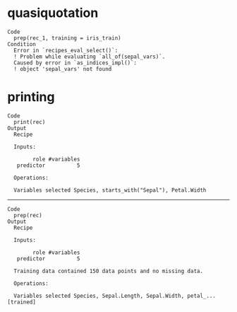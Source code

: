 # quasiquotation

    Code
      prep(rec_1, training = iris_train)
    Condition
      Error in `recipes_eval_select()`:
      ! Problem while evaluating `all_of(sepal_vars)`.
      Caused by error in `as_indices_impl()`:
      ! object 'sepal_vars' not found

# printing

    Code
      print(rec)
    Output
      Recipe
      
      Inputs:
      
            role #variables
       predictor          5
      
      Operations:
      
      Variables selected Species, starts_with("Sepal"), Petal.Width

---

    Code
      prep(rec)
    Output
      Recipe
      
      Inputs:
      
            role #variables
       predictor          5
      
      Training data contained 150 data points and no missing data.
      
      Operations:
      
      Variables selected Species, Sepal.Length, Sepal.Width, petal_... [trained]


